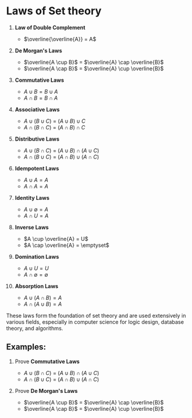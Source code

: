 # Laws of Set theory

1. **Law of Double Complement**
   - $\overline{\overline{A}} = A$

2. **De Morgan's Laws**
   - $\overline{A \cup B}$ = $\overline{A} \cap \overline{B}$
   - $\overline{A \cap B}$ = $\overline{A} \cup \overline{B}$

3. **Commutative Laws**
   - $A \cup B = B \cup A$
   - $A \cap B = B \cap A$

4. **Associative Laws**
   - $A \cup (B \cup C)$ = $(A \cup B) \cup C$
   - $A \cap (B \cap C)$ = $(A \cap B) \cap C$

5. **Distributive Laws**
   - $A \cup (B \cap C)$ = $(A \cup B) \cap (A \cup C)$
   - $A \cap (B \cup C)$ = $(A \cap B) \cup (A \cap C)$

6. **Idempotent Laws**
   - $A \cup A = A$
   - $A \cap A = A$

7. **Identity Laws**
   - $A \cup \emptyset = A$
   - $A \cap U = A$

8. **Inverse Laws**
   - $A \cup \overline{A} = U$
   - $A \cap \overline{A} = \emptyset$

9. **Domination Laws**
   - $A \cup U = U$
   - $A \cap \emptyset = \emptyset$

10. **Absorption Laws**
    - $A \cup (A \cap B) = A$
    - $A \cap (A \cup B) = A$

These laws form the foundation of set theory and are used extensively in various fields, especially in computer science for logic design, database theory, and algorithms.

## Examples:

1. Prove **Commutative Laws**
   - $A \cup (B \cap C)$ = $(A \cup B) \cap (A \cup C)$
   - $A \cap (B \cup C)$ = $(A \cap B) \cup (A \cap C)$

2. Prove **De Morgan's Laws**  
   - $\overline{A \cup B}$ = $\overline{A} \cap \overline{B}$
   - $\overline{A \cap B}$ = $\overline{A} \cup \overline{B}$






